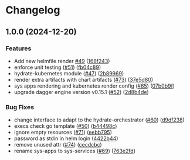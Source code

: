 # Changelog

## 1.0.0 (2024-12-20)


### Features

* Add new helmfile render [#49](https://github.com/prefapp/daggerverse/issues/49) ([168f243](https://github.com/prefapp/daggerverse/commit/168f2438435c4d8793c2b270583d14630ea7b3e9))
* enforce unit testing ([#51](https://github.com/prefapp/daggerverse/issues/51)) ([fb04c89](https://github.com/prefapp/daggerverse/commit/fb04c891e788a32c71e5c7355b2b32a06a30a02b))
* hydrate-kubernetes module ([#47](https://github.com/prefapp/daggerverse/issues/47)) ([2b89969](https://github.com/prefapp/daggerverse/commit/2b89969f0b589639cce3d76c626b6fdafa906cce))
* render extra artifacts with chart artifacts ([#73](https://github.com/prefapp/daggerverse/issues/73)) ([37e5d80](https://github.com/prefapp/daggerverse/commit/37e5d802e46c109eabb7a9087439a834b4930bd9))
* sys apps rendering and kubernetes render config ([#65](https://github.com/prefapp/daggerverse/issues/65)) ([07b0b9f](https://github.com/prefapp/daggerverse/commit/07b0b9f0ffaf3400aa5665bf2dd2bc00d7110402))
* upgrade dagger engine version v0.15.1 ([#52](https://github.com/prefapp/daggerverse/issues/52)) ([2d8b4de](https://github.com/prefapp/daggerverse/commit/2d8b4de5d77f1207cea7f0aed663a2fc4b6a014a))


### Bug Fixes

* change interface to adapt to the hydrate-orchestrator ([#60](https://github.com/prefapp/daggerverse/issues/60)) ([d9df238](https://github.com/prefapp/daggerverse/commit/d9df2386b0d9bf5ee32adeebdeb48166cb707cbb))
* execs check go template ([#50](https://github.com/prefapp/daggerverse/issues/50)) ([b44498c](https://github.com/prefapp/daggerverse/commit/b44498c261ac5b61fa53e2118d5f4e8252becd63))
* ignore empty resources ([#71](https://github.com/prefapp/daggerverse/issues/71)) ([eebb795](https://github.com/prefapp/daggerverse/commit/eebb7959af38c200817b3d547c2df12820205cea))
* password as stdin in helm login ([4422b44](https://github.com/prefapp/daggerverse/commit/4422b44ed482a4b65469e5c6f1e56383fc6c2789))
* remove unused attr ([#74](https://github.com/prefapp/daggerverse/issues/74)) ([cecdcbc](https://github.com/prefapp/daggerverse/commit/cecdcbcc3dc4a50cc37979b3f6e4c5a9d11a7131))
* rename sys-apps to sys-services ([#69](https://github.com/prefapp/daggerverse/issues/69)) ([763e2fd](https://github.com/prefapp/daggerverse/commit/763e2fd9d1319f9d7243c42ff070dc1abe4c5548))
